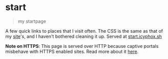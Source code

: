 # start
> my startpage

A few quick links to places that I visit often. The CSS is the same as
that of my [site](https://github.com/icyphox/site)'s, and I haven't
bothered cleaning it up.
Served at [start.icyphox.sh](https://start.icyphox.sh)

**Note on HTTPS**: This page is served over HTTP because captive portals
misbehave with HTTPS enabled sites. Read more about it
[here](http://neverssl.com).
